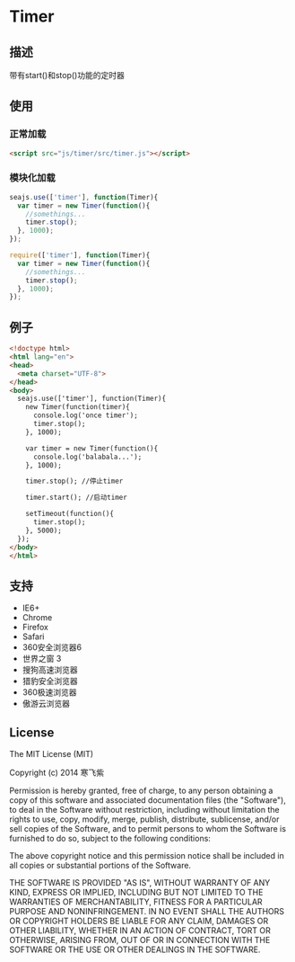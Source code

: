 Timer
=====

## 描述
带有start()和stop()功能的定时器

## 使用

### 正常加载
```html
<script src="js/timer/src/timer.js"></script>
```

### 模块化加载
```javascript
seajs.use(['timer'], function(Timer){
  var timer = new Timer(function(){
    //somethings...
    timer.stop();
  }, 1000);
});

require(['timer'], function(Timer){
  var timer = new Timer(function(){
    //somethings...
    timer.stop();
  }, 1000);
});
```

## 例子

```html
<!doctype html>
<html lang="en">
<head>
  <meta charset="UTF-8">
</head>
<body>
  seajs.use(['timer'], function(Timer){
    new Timer(function(timer){
      console.log('once timer');
      timer.stop();
    }, 1000);

    var timer = new Timer(function(){
      console.log('balabala...');
    }, 1000);

    timer.stop(); //停止timer

    timer.start(); //启动timer

    setTimeout(function(){
      timer.stop();
    }, 5000);
  });
</body>
</html>
```

## 支持

 - IE6+
 - Chrome
 - Firefox
 - Safari
 - 360安全浏览器6
 - 世界之窗 3
 - 搜狗高速浏览器
 - 猎豹安全浏览器
 - 360极速浏览器
 - 傲游云浏览器

## License

The MIT License (MIT)

Copyright (c) 2014 寒飞紫

Permission is hereby granted, free of charge, to any person obtaining a copy
of this software and associated documentation files (the "Software"), to deal
in the Software without restriction, including without limitation the rights
to use, copy, modify, merge, publish, distribute, sublicense, and/or sell
copies of the Software, and to permit persons to whom the Software is
furnished to do so, subject to the following conditions:

The above copyright notice and this permission notice shall be included in all
copies or substantial portions of the Software.

THE SOFTWARE IS PROVIDED "AS IS", WITHOUT WARRANTY OF ANY KIND, EXPRESS OR
IMPLIED, INCLUDING BUT NOT LIMITED TO THE WARRANTIES OF MERCHANTABILITY,
FITNESS FOR A PARTICULAR PURPOSE AND NONINFRINGEMENT. IN NO EVENT SHALL THE
AUTHORS OR COPYRIGHT HOLDERS BE LIABLE FOR ANY CLAIM, DAMAGES OR OTHER
LIABILITY, WHETHER IN AN ACTION OF CONTRACT, TORT OR OTHERWISE, ARISING FROM,
OUT OF OR IN CONNECTION WITH THE SOFTWARE OR THE USE OR OTHER DEALINGS IN THE
SOFTWARE.